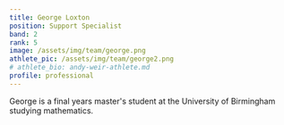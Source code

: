 ```yaml
---
title: George Loxton
position: Support Specialist
band: 2
rank: 5
image: /assets/img/team/george.png
athlete_pic: /assets/img/team/george2.png
# athlete_bio: andy-weir-athlete.md
profile: professional
---
```


George is a final years master's student at the University of Birmingham studying mathematics. 

